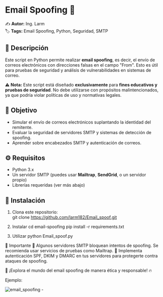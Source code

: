 # Email Spoofing 🚀  

✍️ **Autor:** Ing. Larm  
🏷️ **Tags:** Email Spoofing, Python, Seguridad, SMTP  

## 📖 Descripción  

Este script en Python permite realizar **email spoofing**, es decir, el envío de correos electrónicos con direcciones falsas en el campo "From". Esto es útil para pruebas de seguridad y análisis de vulnerabilidades en sistemas de correo.  

⚠️ **Nota:** Este script está diseñado **exclusivamente** para **fines educativos y pruebas de seguridad**. No debe utilizarse con propósitos malintencionados, ya que podría violar políticas de uso y normativas legales.  

## 🎯 Objetivo  

- Simular el envío de correos electrónicos suplantando la identidad del remitente.  
- Evaluar la seguridad de servidores SMTP y sistemas de detección de spoofing.  
- Aprender sobre encabezados SMTP y autenticación de correos.  

## ⚙️ Requisitos  

- Python 3.x  
- Un servidor SMTP (puedes usar **Mailtrap**, **SendGrid**, o un servidor propio)  
- Librerías requeridas (ver más abajo)  

## 🚀 Instalación  

1. Clona este repositorio:  
   git clone https://github.com/larm182/Email_spoof.git

2. Instalar
   cd email-spoofing
   pip install -r requirements.txt
   
3. Utilizar
   python Email_spoof.py

📢 Importante
🔹 Algunos servidores SMTP bloquean intentos de spoofing. Se recomienda usar servicios de pruebas como Mailtrap.
🔹 Implementa autenticación SPF, DKIM y DMARC en tus servidores para protegerte contra ataques de spoofing.

📧 ¡Explora el mundo del email spoofing de manera ética y responsable! 🔥

Ejemplo: 

![email_spoofing - ](https://github.com/user-attachments/assets/8c14dae2-c7cd-48b1-9864-491554e06260)
